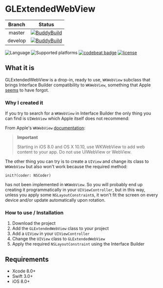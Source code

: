 # GLExtendedWebView

|**Branch**|**Status**|
|:--------:|:--------:|
|master|[![BuddyBuild](https://dashboard.buddybuild.com/api/statusImage?appID=5989d561311ed200016aec58&branch=master&build=latest)](https://dashboard.buddybuild.com/apps/5989d561311ed200016aec58/build/latest?branch=master)|
|develop|[![BuddyBuild](https://dashboard.buddybuild.com/api/statusImage?appID=5989d561311ed200016aec58&branch=develop&build=latest)](https://dashboard.buddybuild.com/apps/5989d561311ed200016aec58/build/latest?branch=develop)|

![Language](https://img.shields.io/badge/language-Swift%203.x-orange.svg)
![Supported platforms](https://img.shields.io/badge/platform-iOS-lightgrey.svg)
[![codebeat badge](https://codebeat.co/badges/20114e83-5430-4220-95c6-7c3f4209a7ca)](https://codebeat.co/projects/github-com-giulio92-glextendedwebview-master)
[![license](https://img.shields.io/github/license/giulio92/GLTableCollectionView.svg)](https://github.com/giulio92/GLExtendedWebView/blob/master/LICENSE.txt)

## What it is
GLExtendedWebView is a drop-in, ready to use, `WKWebView` subclass that brings Interface Builder compatibility to `WKWebView`, something that Apple [seems](http://www.openradar.me/23699297) to have forgot.

### Why I created it
If you try to search for a `WKWebView` in Interface Builder the only thing you can find is `UIWebView` which Apple itself does not recommend:

From Apple's `WKWebView` [documentation](https://developer.apple.com/documentation/webkit/wkwebview):
> **Important**
>
> Starting in iOS 8.0 and OS X 10.10, use WKWebView to add web content to your app. Do not use UIWebView or WebView.

The other thing you can try is to create a `UIView` and change its class to `WKWebView` but also won't work because the required method:

```
init?(coder: NSCoder)
```

has not been implemented in `WKWebView`. So you will probably end up creating it programmatically in your `UIViewController`, but in this way, unless you apply some `NSLayoutConstraint`s, it won't fit the screen on every device and/or update automatically upon rotation.

### How to use / Installation
1. Download the project
2. Add the `GLExtendedWebView` class to your project
3. Add a `UIView` in your `UIViewController`
4. Change the `UIView` class to `GLExtendedWebView`
5. Apply the required `NSLayoutConstraint` using the Interface Builder

## Requirements
- Xcode 8.0+
- Swift 3.0+
- iOS 8.0+
